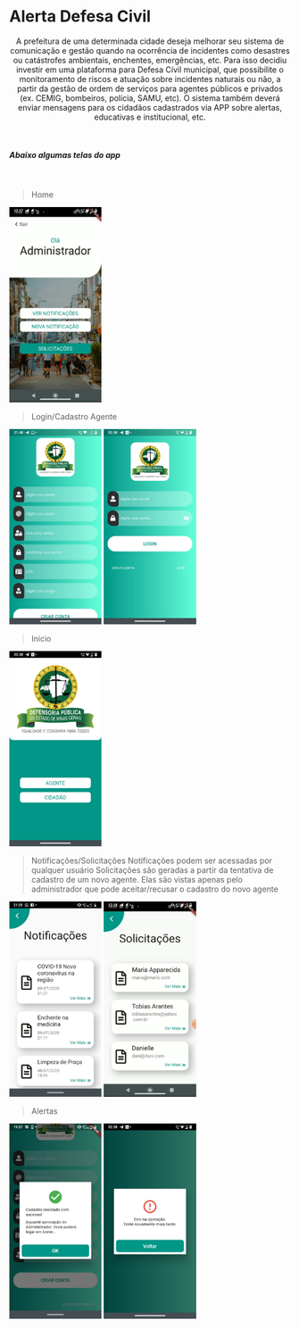 <h1> Alerta Defesa Civil </h1>

<p align="center"> A prefeitura de uma determinada cidade deseja melhorar seu sistema de comunicação e gestão quando na
ocorrência de incidentes como desastres ou catástrofes ambientais, enchentes, emergências, etc. Para isso
decidiu investir em uma plataforma para Defesa Cívil municipal, que possibilite o monitoramento de riscos e
atuação sobre incidentes naturais ou não, a partir da gestão de ordem de serviços para agentes públicos e
privados (ex. CEMIG, bombeiros, polícia, SAMU, etc). O sistema também deverá enviar mensagens para os
cidadãos cadastrados via APP sobre alertas, educativas e institucional, etc.</p>

<br>

<h5>Abaixo algumas telas do app</h5>
<br>

> Home

<div style="display: inline-block">
<img src="/assets/images/telas/home_adm.jpeg" height="350">
</div>

<br>

> Login/Cadastro Agente

<div style="display: inline-block">
<img src="/assets/images/telas/cadastro.jpeg" height="350">
<img src="/assets/images/telas/login.jpeg" height="350">
</div>

<br>

> Inicio

<div style="display: inline-block">
<img src="/assets/images/telas/page_inicial.jpeg" height="350">
</div>

<br>

> Notificações/Solicitações
> Notificações podem ser acessadas por qualquer usuário
> Solicitações são geradas a partir da tentativa de cadastro de um novo agente. Elas são vistas apenas pelo administrador que pode aceitar/recusar o cadastro do novo agente

<div style="display: inline-block">
<img src="/assets/images/telas/notificações.jpeg" height="350">
<img src="/assets/images/telas/solicitações.jpeg" height="350">
</div>

<br>

> Alertas

<div style="display: inline-block">
<img src="/assets/images/telas/alert_confirmacao.jpeg" height="350">
<img src="/assets/images/telas/alert.jpeg" height="350">
</div>

